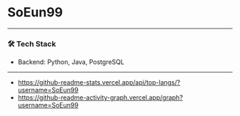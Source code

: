 # SoEun99
---

### 🛠️ Tech Stack
- Backend: Python, Java, PostgreSQL  

---
- https://github-readme-stats.vercel.app/api/top-langs/?username=SoEun99
- https://github-readme-activity-graph.vercel.app/graph?username=SoEun99
